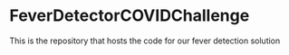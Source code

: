 # FeverDetectorCOVIDChallenge
This is the repository that hosts the code for our fever detection solution
